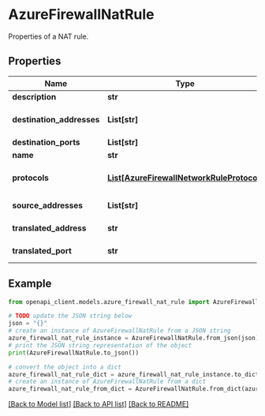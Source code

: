 # AzureFirewallNatRule

Properties of a NAT rule.

## Properties

Name | Type | Description | Notes
------------ | ------------- | ------------- | -------------
**description** | **str** | Description of the rule. | [optional] 
**destination_addresses** | **List[str]** | List of destination IP addresses for this rule. Supports IP ranges, prefixes, and service tags. | [optional] 
**destination_ports** | **List[str]** | List of destination ports. | [optional] 
**name** | **str** | Name of the NAT rule. | [optional] 
**protocols** | [**List[AzureFirewallNetworkRuleProtocol]**](AzureFirewallNetworkRuleProtocol.md) | Array of AzureFirewallNetworkRuleProtocols applicable to this NAT rule. | [optional] 
**source_addresses** | **List[str]** | List of source IP addresses for this rule. | [optional] 
**translated_address** | **str** | The translated address for this NAT rule. | [optional] 
**translated_port** | **str** | The translated port for this NAT rule. | [optional] 

## Example

```python
from openapi_client.models.azure_firewall_nat_rule import AzureFirewallNatRule

# TODO update the JSON string below
json = "{}"
# create an instance of AzureFirewallNatRule from a JSON string
azure_firewall_nat_rule_instance = AzureFirewallNatRule.from_json(json)
# print the JSON string representation of the object
print(AzureFirewallNatRule.to_json())

# convert the object into a dict
azure_firewall_nat_rule_dict = azure_firewall_nat_rule_instance.to_dict()
# create an instance of AzureFirewallNatRule from a dict
azure_firewall_nat_rule_from_dict = AzureFirewallNatRule.from_dict(azure_firewall_nat_rule_dict)
```
[[Back to Model list]](../README.md#documentation-for-models) [[Back to API list]](../README.md#documentation-for-api-endpoints) [[Back to README]](../README.md)


